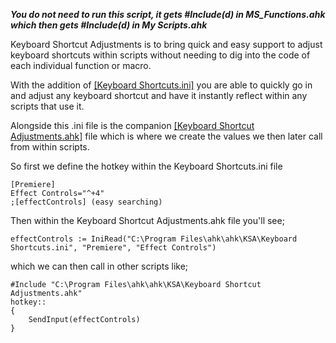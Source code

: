 _**You do not need to run this script, it gets #Include(d) in MS_Functions.ahk which then gets #Include(d) in My Scripts.ahk**_

Keyboard Shortcut Adjustments is to bring quick and easy support to adjust keyboard shortcuts within scripts without needing to dig into the code of each individual function or macro.

With the addition of [[Keyboard Shortcuts.ini]](https://github.com/Tomshiii/ahk/blob/main/KSA/Keyboard%20Shortcuts.ini) you are able to quickly go in and adjust any keyboard shortcut and have it instantly reflect within any scripts that use it.

Alongside this .ini file is the companion [[Keyboard Shortcut Adjustments.ahk]](https://github.com/Tomshiii/ahk/blob/main/KSA/Keyboard%20Shortcut%20Adjustments.ahk) file which is where we create the values we then later call from within scripts.

So first we define the hotkey within the Keyboard Shortcuts.ini file
```autohotkey
[Premiere]
Effect Controls="^+4"
;[effectControls] (easy searching)
```
Then within the Keyboard Shortcut Adjustments.ahk file you'll see;
```autohotkey
effectControls := IniRead("C:\Program Files\ahk\ahk\KSA\Keyboard Shortcuts.ini", "Premiere", "Effect Controls")
```
which we can then call in other scripts like;
```autohotkey
#Include "C:\Program Files\ahk\ahk\KSA\Keyboard Shortcut Adjustments.ahk"
hotkey::
{
    SendInput(effectControls)
}
```